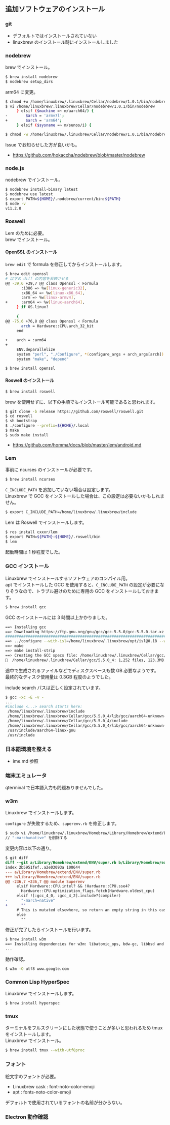 
## 追加ソフトウェアのインストール

### git

- デフォルトではインストールされていない
- linuxbrew のインストール時にインストールしました

### nodebrew

brew でインストール。

````sh
$ brew install nodebrew
$ nodebrew setup_dirs
````

arm64 に変更。
````sh
$ chmod +w /home/linuxbrew/.linuxbrew/Cellar/nodebrew/1.0.1/bin/nodebrew
$ vi /home/linuxbrew/.linuxbrew/Cellar/nodebrew/1.0.1/bin/nodebrew
     } elsif ($machine =~ m/aarch64/) {
-        $arch = 'armv7l';
+        $arch = 'arm64';
     } elsif ($sysname =~ m/sunos/i) {

$ chmod -w /home/linuxbrew/.linuxbrew/Cellar/nodebrew/1.0.1/bin/nodebrew
````

Issue でお知らせした方が良いかも。
- https://github.com/hokaccha/nodebrew/blob/master/nodebrew

### node.js

nodebrew でインストール。

````sh
$ nodebrew install-binary latest
$ nodebrew use latest
$ export PATH=${HOME}/.nodebrew/current/bin:${PATH}
$ node -v
v11.2.0
````

### Roswell

Lem のために必要。  
brew でインストール。

#### OpenSSL のインストール

`brew edit` で formula を修正してからインストールします。

````sh
$ brew edit openssl
# 以下の diff の内容を反映させる
@@ -39,6 +39,7 @@ class Openssl < Formula
       :i386 => %w[linux-generic32],
       :x86_64 => %w[linux-x86_64],
       :arm => %w[linux-armv4],
+      :arm64 => %w[linux-aarch64],
     } if OS.linux?
 
     {
@@ -75,6 +76,8 @@ class Openssl < Formula
       arch = Hardware::CPU.arch_32_bit
     end
 
+    arch = :arm64
+
     ENV.deparallelize
     system "perl", "./Configure", *(configure_args + arch_args[arch])
     system "make", "depend"

$ brew install openssl
````

#### Roswell のインストール

````sh
$ brew install roswell
````

brew を使用せずに、以下の手順でもインストール可能であると思われます。

````sh
$ git clone -b release https://github.com/roswell/roswell.git
$ cd roswell
$ sh bootstrap
$ ./configure --prefix=${HOME}/.local
$ make
$ sudo make install
````

- https://github.com/homma/docs/blob/master/lem/android.md

### Lem

事前に ncurses のインストールが必要です。  

````sh
$ brew install ncurses
````

`C_INCLUDE_PATH` を追加していない場合は設定します。  
Linuxbrew で GCC をインストールした場合は、この設定は必要ないかもしれません。

````sh
$ export C_INCLUDE_PATH=/home/linuxbrew/.linuxbrew/include
````

Lem は Roswell でインストールします。

````sh
$ ros install cxxxr/lem
$ export PATH=${PATH}:${HOME}/.roswell/bin
$ lem
````

起動時間は 1 秒程度でした。

### GCC インストール

Linuxbrew でインストールするソフトウェアのコンパイル用。  
apt でインストールした GCC を使用すると、`C_INCLUDE_PATH` の設定が必要になりそうなので、トラブル避けのために専用の GCC をインストールしておきます。

````sh
$ brew install gcc
````

GCC のインストールには 3 時間以上かかりました。

````sh
==> Installing gcc
==> Downloading https://ftp.gnu.org/gnu/gcc/gcc-5.5.0/gcc-5.5.0.tar.xz
######################################################################## 100.0%
==> ../configure --with-isl=/home/linuxbrew/.linuxbrew/opt/isl@0.18 --with-bugur
==> make
==> make install-strip
==> Creating the GCC specs file: /home/linuxbrew/.linuxbrew/Cellar/gcc/5.5.0_4/l
🍺  /home/linuxbrew/.linuxbrew/Cellar/gcc/5.5.0_4: 1,252 files, 123.3MB, built in 193 minutes 16 seconds
````

途中で生成されるファイルなどでディスクスペースも数 GB 必要なようです。  
最終的なディスク使用量は 0.3GB 程度のようでした。

include search パスは正しく設定されています。

````sh
$ gcc -xc -E -v -
...
#include <...> search starts here:
 /home/linuxbrew/.linuxbrew/include
 /home/linuxbrew/.linuxbrew/Cellar/gcc/5.5.0_4/lib/gcc/aarch64-unknown-linux-gnu/5.5.0/include
 /home/linuxbrew/.linuxbrew/Cellar/gcc/5.5.0_4/include
 /home/linuxbrew/.linuxbrew/Cellar/gcc/5.5.0_4/lib/gcc/aarch64-unknown-linux-gnu/5.5.0/include-fixed
 /usr/include/aarch64-linux-gnu
 /usr/include
````

### 日本語環境を整える

- ime.md 参照

### 端末エミュレータ

qterminal で日本語入力も問題ありませんでした。

### w3m

Linuxbrew でインストールします。

`configure` が失敗するため、`superenv.rb` を修正します。

````sh
$ sudo vi /home/linuxbrew/.linuxbrew/Homebrew/Library/Homebrew/extend/ENV/super.rb
// "-march=native" を削除する
````

変更内容は以下の通り。

````diff
$ git diff
diff --git a/Library/Homebrew/extend/ENV/super.rb b/Library/Homebrew/extend/ENV/super.rb
index 2b5951fef..a2e03093a 100644
--- a/Library/Homebrew/extend/ENV/super.rb
+++ b/Library/Homebrew/extend/ENV/super.rb
@@ -236,7 +236,7 @@ module Superenv
     elsif Hardware::CPU.intel? && !Hardware::CPU.sse4?
       Hardware::CPU.optimization_flags.fetch(Hardware.oldest_cpu)
     elsif ![:gcc_4_0, :gcc_4_2].include?(compiler)
-      "-march=native"
+      ""
     # This is mutated elsewhere, so return an empty string in this case
     else
       ""
````

修正が完了したらインストールを行います。

````sh
$ brew install w3m
==> Installing dependencies for w3m: libatomic_ops, bdw-gc, libbsd and gettext
...
````

動作確認。

````sh
$ w3m -O utf8 www.google.com
````

### Common Lisp HyperSpec

Linuxbrew でインストールします。

````sh
$ brew install hyperspec
````

### tmux

ターミナルをフルスクリーンにした状態で使うことが多いと思われるため tmux をインストールします。  
Linuxbrew でインストール。

````sh
$ brew install tmux --with-utf8proc
````

### フォント

絵文字のフォントが必要。

- Linuxbrew cask : font-noto-color-emoji
- apt : fonts-noto-color-emoji

デフォルトで使用されているフォントの名前が分からない。

### Electron 動作確認
